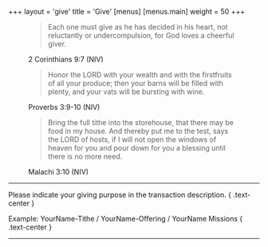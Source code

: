 +++
layout = 'give'
title = 'Give'
[menus]
  [menus.main]
    weight = 50
+++

<div class="row row-cols-1 row-cols-md-2 row-cols-lg-3 g-lg-5 my-5">
  <figure class="col my-0">
    <blockquote class="blockquote">
      <p class="lead">
        Each one must give as he has decided in his heart, not reluctantly or
        undercompulsion, for God loves a cheerful giver.
      </p>
    </blockquote>
    <figcaption class="blockquote-footer text-end">
      2 Corinthians 9:7 (NIV)
    </figcaption>
  </figure>

  <figure class="col my-0">
    <blockquote class="blockquote">
      <p class="lead">
        Honor the LORD with your wealth and with the firstfruits of all your
        produce; then your barns will be filled with plenty, and your vats will be
        bursting with wine.
      </p>
    </blockquote>
    <figcaption class="blockquote-footer text-end">
      Proverbs 3:9-10 (NIV)
    </figcaption>
  </figure>

  <figure class="col my-0">
    <blockquote class="blockquote">
      <p class="lead">
        Bring the full tithe into the storehouse, that there may be food in my
        house. And thereby put me to the test, says the LORD of hosts, if I will
        not open the windows of heaven for you and pour down for you a blessing
        until there is no more need.
      </p>
    </blockquote>
    <figcaption class="blockquote-footer text-end">
      Malachi 3:10  (NIV)
    </figcaption>
  </figure>
</div>

<hr class="m-5">

Please indicate your giving purpose in the transaction description.
{ .text-center }

Example: YourName-Tithe / YourName-Offering / YourName Missions
{ .text-center }

<hr class="m-5">
